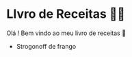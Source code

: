 # LIvro de Receitas :woman_cook:

Olá ! Bem vindo ao meu livro de receitas :wave:

- Strogonoff de frango

